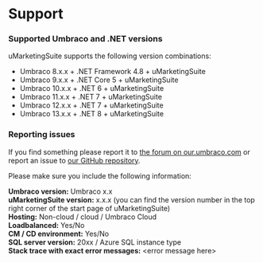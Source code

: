 # Support

### Supported Umbraco and .NET versions

uMarketingSuite supports the following version combinations:

- Umbraco 8.x.x + .NET Framework 4.8 + uMarketingSuite
- Umbraco 9.x.x + .NET Core 5 + uMarketingSuite
- Umbraco 10.x.x + .NET 6 + uMarketingSuite
- Umbraco 11.x.x + .NET 7 + uMarketingSuite
- Umbraco 12.x.x + .NET 7 + uMarketingSuite
- Umbraco 13.x.x + .NET 8 + uMarketingSuite

### Reporting issues

If you find something please report it to [the forum on our.umbraco.com](https://our.umbraco.com/packages/backoffice-extensions/umarketingsuite-the-all-in-one-marketingsuite-for-umbraco/) or report an issue to [our GitHub repository](https://github.com/uMarketingSolutions/uMarketingSuite/issues).

Please make sure you include the following information:

**Umbraco version:** Umbraco x.x  
**uMarketingSuite version:** x.x.x (you can find the version number in the top right corner of the start page of uMarketingSuite)  
**Hosting:** Non-cloud / cloud / Umbraco Cloud  
**Loadbalanced:** Yes/No  
**CM / CD environment:** Yes/No  
**SQL server version:** 20xx / Azure SQL instance type  
**Stack trace with exact error messages:** &lt;error message here&gt;